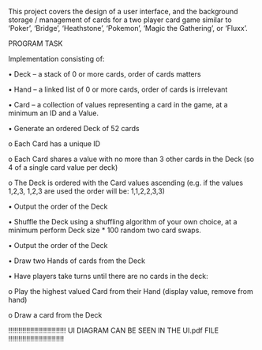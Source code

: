 This project covers the design of a user interface, and the background storage / management of cards for a two player card game similar to ‘Poker’, ‘Bridge’, ‘Heathstone’, ‘Pokemon’, ‘Magic the Gathering’, or ‘Fluxx’.

PROGRAM TASK

Implementation consisting of:

•	Deck – a stack of 0 or more cards, order of cards matters

•	Hand – a linked list of 0 or more cards, order of cards is irrelevant

•	Card – a collection of values representing a card in the game, at a minimum an ID and a Value. 


•	Generate an ordered Deck of 52 cards

  o	  Each Card has a unique ID
  
  o	  Each Card shares a value with no more than 3 other cards in the Deck (so 4 of a single card value per deck)
  
  o	  The Deck is ordered with the Card values ascending (e.g. if the values 1,2,3, 1,2,3 are used the order will be: 1,1,2,2,3,3)
  
•	Output the order of the Deck

•	Shuffle the Deck using a shuffling algorithm of your own choice, at a minimum perform Deck size * 100 random two card swaps.

•	Output the order of the Deck

•	Draw two Hands of cards from the Deck

•	Have players take turns until there are no cards in the deck:

  o	  Play the highest valued Card from their Hand (display value, remove from hand)
  
  o	  Draw a card from the Deck


!!!!!!!!!!!!!!!!!!!!!!!!!!!!!  UI DIAGRAM CAN BE SEEN IN THE UI.pdf FILE   !!!!!!!!!!!!!!!!!!!!!!!!!!!!

